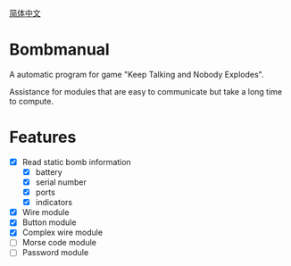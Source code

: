 <a href="README_zh_CN.md">简体中文</a>

# Bombmanual

A automatic program for game "Keep Talking and Nobody Explodes".

Assistance for modules that are easy to communicate but take a long time to compute.

# Features

- [x] Read static bomb information
  - [x] battery
  - [x] serial number
  - [x] ports
  - [x] indicators
- [x] Wire module
- [x] Button module
- [x] Complex wire module
- [ ] Morse code module
- [ ] Password module
